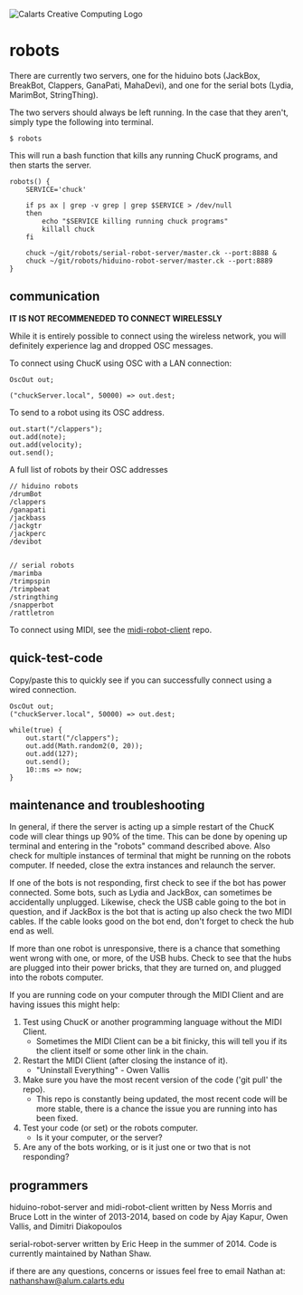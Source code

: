 ![Calarts Creative Computing Logo](https://i.imgur.com/235dOcD.png)


robots
======

There are currently two servers, one for the hiduino bots (JackBox, BreakBot, Clappers, GanaPati, MahaDevi), 
and one for the serial bots (Lydia, MarimBot, StringThing).

The two servers should always be left running. In the case that they aren't, simply type the following into terminal.

    $ robots

This will run a bash function that kills any running ChucK programs, and then starts the server.

    robots() {
        SERVICE='chuck'

        if ps ax | grep -v grep | grep $SERVICE > /dev/null
        then
            echo "$SERVICE killing running chuck programs"
            killall chuck
        fi

        chuck ~/git/robots/serial-robot-server/master.ck --port:8888 &
        chuck ~/git/robots/hiduino-robot-server/master.ck --port:8889
    }

communication
-------------

**IT IS NOT RECOMMENEDED TO CONNECT WIRELESSLY**

While it is entirely possible to connect using the wireless network, you will definitely experience lag and dropped OSC messages.

To connect using ChucK using OSC with a LAN connection:

    OscOut out;

    ("chuckServer.local", 50000) => out.dest;

To send to a robot using its OSC address.

    out.start("/clappers");
    out.add(note);
    out.add(velocity);
    out.send();

A full list of robots by their OSC addresses

    // hiduino robots
    /drumBot
    /clappers
    /ganapati
    /jackbass
    /jackgtr
    /jackperc
    /devibot


    // serial robots
    /marimba
    /trimpspin
    /trimpbeat
	/stringthing
    /snapperbot
    /rattletron

To connect using MIDI, see the [midi-robot-client](https://github.com/MTIID/robots/tree/master/midi-robot-client) repo.

quick-test-code
---------------
Copy/paste this to quickly see if you can successfully connect using a wired connection.

    OscOut out;
    ("chuckServer.local", 50000) => out.dest;

    while(true) {
        out.start("/clappers");
        out.add(Math.random2(0, 20));
        out.add(127);
        out.send();
        10::ms => now;
    }

maintenance and troubleshooting
------------

In general, if there the server is acting up a simple restart of the ChucK
code will clear things up 90% of the time. This can be done by
opening up terminal and entering in the "robots" command described above.
Also check for multiple instances of terminal that might be 
running on the robots computer. If needed, close the
extra instances and relaunch the server. 

If one of the bots is not responding, first check to see if the bot has
power connected. Some bots, such as Lydia and JackBox, can sometimes be 
accidentally unplugged. Likewise, check the USB cable going to the bot in
question, and if JackBox is the bot that is acting up also check the two 
MIDI cables. If the cable looks good on the bot end, 
don't forget to check the hub end as well. 

If more than one robot is unresponsive, there is a chance that something went 
wrong with one, or more, of the USB hubs. 
Check to see that the hubs are plugged into their power 
bricks, that they are turned on, and plugged into the robots computer.

If you are running code on your computer through the MIDI Client 
and are having issues this might help:

1. Test using ChucK or another programming language without the MIDI Client. 
    - Sometimes the MIDI Client can be a bit finicky, this will tell you if
        its the client itself or some other link in the chain.
2. Restart the MIDI Client (after closing the instance of it).
    - "Uninstall Everything" - Owen Vallis
3. Make sure you have the most recent version of the code ('git pull' the repo).
    - This repo is constantly being updated, the most recent code will be more 
        stable, there is a chance the issue you are running into has been fixed.
4. Test your code (or set) or the robots computer.
    - Is it your computer, or the server?
5. Are any of the bots working, or is it just one or two that is not responding?

programmers
-----------

hiduino-robot-server and midi-robot-client written by Ness Morris and Bruce Lott in the winter of 2013-2014, based on code by Ajay Kapur, Owen Vallis, and Dimitri Diakopoulos

serial-robot-server written by Eric Heep in the summer of 2014. Code is currently maintained by Nathan Shaw.

if there are any questions, concerns or issues feel free to email Nathan at: nathanshaw@alum.calarts.edu
